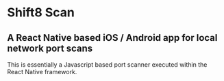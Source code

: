 # Shift8 Scan
## A React Native based iOS / Android app for local network port scans

This is essentially a Javascript based port scanner executed within the React Native framework.


